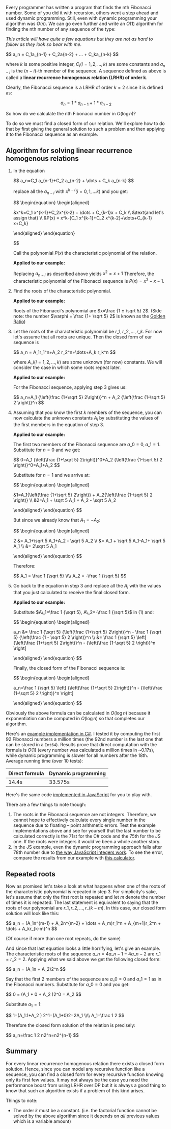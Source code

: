 Every programmer has written a program that finds the nth Fibonacci number. Some of you did it with recursion, others went a step ahead and used dynamic programming. Still, even with dynamic programming your algorithm was $O(n)$. We can go even further and write an $O(1)$ algorithm for finding the nth number of any sequence of the type:

*This article will have quite a few equations but they are not as hard to follow as they look so bear with me.*


<div>
$$
a_n = C_1a_{n-1} + C_2a{n-2} + ... + C_ka_{n-k}
$$
</div>

where $k$ is some positive integer, $C_i (i=1,2,\dots,k)$ are some constants and $a_{n-i}$ is the $(n-i)$-th member of the sequence. A sequence defined as above is called a **linear recurrence homogenous relation (LRHR) of order k**.

Clearly, the Fibonacci sequence is a LRHR of order $k = 2$ since it is defined as:

$$
a_n = 1 * a_{n-1} + 1 * a_{n-2}
$$

So how do we calculate the nth Fibonacci number in $O(\log⁡ n)$?

To do so we must find a closed form of our relation. We'll explore how to do that by first giving the general solution to such a problem and then applying it to the Fibonacci sequence as an example.

## Algorithm for solving linear recurrence homogenous relations

1. In the equation

    <div>
    $$
    a_n=C_1 a_{n-1}+C_2 a_{n-2} + \dots + C_k a_{n-k}
    $$
    </div>

    replace all the <span>$a_{n-i}$</span> with <span>$x^{k-i} (i=0,1,…k)$</span> and you get:

    <div>
    $$
    \begin{equation}
    \begin{aligned}

    &x^k=C_1 x^{k-1}+C_2x^{k-2} + \dots + C_{k-1}x + C_k \\\\
    &\text{and let's assign that} \\\\
    &P(x) = x^k-{C_1 x^{k-1}+C_2 x^{k-2}+\dots+C_{k-1} x+C_k}

    \end{aligned}
    \end{equation}

    $$
    </div>

    Call the polynomial $P(x)$ the characteristic polynomial of the relation.

    **Applied to our example:**

    Replacing $a_{n-i}$ as described above yields $x^2 = x + 1$
    Therefore, the characteristic polynomial of the Fibonacci sequence is $P(x) = x^2-x-1$.

1. Find the roots of the characteristic polynomial.

    **Applied to our example:**

    Roots of the Fibonacci's polynomial are $x=\frac {1 ± \sqrt 5} 2$. (Side note: the number $\varphi = \frac {1+ \sqrt 5} 2$ is known as the [Golden Ratio][golden-ratio])

1. Let the roots of the characteristic polynomial be $r\_1, r\_2, \dots ,r\_k$. For now let's assume that all roots are unique. Then the closed form of our sequence is

    <div>
    $$
    a_n = A_1r_1^n+A_2 r_2^n+\dots+A_k r_k^n
    $$
    </div>

    where $A\_i (i=1,2,\dots,k)$ are some unknown (for now) constants.
    We will consider the case in which some roots repeat later.

    **Applied to our example:**

    For the Fibonacci sequence, applying step 3 gives us:

    <div>
    $$
    a_n=A_1 {\left(\frac {1+\sqrt 5} 2\right)}^n + A_2 {\left(\frac {1-\sqrt 5} 2 \right)}^n
    $$
    </div>

1. Assuming that you know the first $k$ members of the sequence, you can now calculate the unknown constants $A_i$ by substituting the values of the first members in the equation of step 3.

    **Applied to our example:**

    The first two members of the Fibonacci sequence are $a\_0=0, a\_1=1$.
    Substitute for $n=0$ and we get:

    <div>
    $$
    0=A_1 {\left(\frac {1+\sqrt 5} 2\right)}^0+A_2 {\left(\frac {1-\sqrt 5} 2 \right)}^0=A_1+A_2
    $$
    </div>

    Substitute for $n=1$ and we arrive at:

    <div>
    $$
    \begin{equation}
    \begin{aligned}

    &1=A_1{\left(\frac {1+\sqrt 5} 2\right)} + A_2{\left(\frac {1-\sqrt 5} 2 \right)} \\\\
    &2=A_1 + \sqrt 5 A_1 + A_2 - \sqrt 5 A_2

    \end{aligned}
    \end{equation}
    $$
    </div>

    But since we already know that $A_1=-A_2$:

    <div>
    $$
    \begin{equation}
    \begin{aligned}

    2 &= A_1+\sqrt 5 A_1+A_2 - \sqrt 5 A_2 \\\\
      &= A_1 + \sqrt 5 A_1-A_1+ \sqrt 5 A_1 \\\\
      &= 2\sqrt 5 A_1

    \end{aligned}
    \end{equation}
    $$
    </div>

    Therefore:

    <div>
    $$
    A_1 = \frac 1 {\sqrt 5} \\\\
    A_2 = -\frac 1 {\sqrt 5}
    $$
    </div>

1. Go back to the equation in step 3 and replace all the $A_i$ with the values that you just calculated to receive the final closed form.

    **Applied to our example:**

    Substitute $A\_1=\frac 1 {\sqrt 5}, A\_2=-\frac 1 {\sqrt 5}$ in $(1)$ and:

    <div>
    $$
    \begin{equation}
    \begin{aligned}

    a_n &= \frac 1 {\sqrt 5} {\left(\frac {1+\sqrt 5} 2\right)}^n - \frac 1 {\sqrt 5} {\left(\frac {1 - \sqrt 5} 2 \right)}^n \\\\
        &= \frac 1 {\sqrt 5}
            \left[
                {\left(\frac {1+\sqrt 5} 2\right)}^n -
                {\left(\frac {1-\sqrt 5} 2 \right)}^n
            \right]

    \end{aligned}
    \end{equation}
    $$
    </div>

    Finally, the closed form of the Fibonacci sequence is:

    <div>

    $$
    \begin{equation}
    \begin{aligned}

    a_n=\frac 1 {\sqrt 5}
            \left[
                {\left(\frac {1+\sqrt 5} 2\right)}^n -
                {\left(\frac {1-\sqrt 5} 2 \right)}^n
            \right]

    \end{aligned}
    \end{equation}
    $$
    </div>

Obviously the above formula can be calculated in $O(\log n)$ because it exponentiation can be computed in $O(\log n)$ so that completes our algorithm.

Here's an [example implementation in C#][c-sharp-impl]. I tested it by computing the first 92 Fibonacci numbers a million times (the 92nd number is the last one that can be stored in a `Int64`). Results prove that direct computation with the formula is $O(1)$ (every number was calculated a million times in ~0.17s), while dynamic programming is slower for all numbers after the 18th. Average running time (over 10 tests):

| Direct formula | Dynamic programming |
| -------------- | ------------------- |
| 14.4s          | 33.575s             |

Here's the same code [implemented in JavaScript][js-impl] for you to play with.

There are a few things to note though:

1. The roots in the Fibonacci sequence are not integers. Therefore, we cannot hope to effectively calculate every single number in the sequence due to floating – point arithmetic errors. Test the example implementations above and see for yourself that the last number to be calculated correctly is the 71st for the C# code and the 75th for the JS one. If the roots were integers it would've been a whole another story.
2. In the JS example, even the dynamic programming approach fails after 78th number due to [the way JavaScript integers work][js-ints-workings]. To see the error, compare the results from our example with [this calculator][error-calc].

## Repeated roots

Now as promised let's take a look at what happens when one of the roots of the characteristic polynomial is repeated in step 3. For simplicity's sake, let's assume that only the first root is repeated and let $m$ denote the number of times it is repeated. The last statement is equivalent to saying that the roots of our polynomial are $r\_1, r\_2, \dots, r\_(k-m)$. In this case, our closed form solution will look like this:

<div>
$$
a_n = (A_1n^{m-1} + A_2n^{m-2} + \dots + A_m)r_1^n + A_{m+1}r_2^n + \dots + A_kr_{k-m}^n
$$
</div>

(Of course if more than one root repeats, do the same)

And since that last equation looks a little horrifying, let's give an example. The characteristic roots of the sequence $a\_n = 4a\_{n-1}-4a\_{n-2}$ are $r\_1 = r\_2 = 2$. Applying what we said above we get the following closed form:

<div>
$$
a_n = (A_1n + A_2)2^n
$$
</div>

Say that the first 2 members of the sequence are $a\_0=0$ and $a\_1=1$ as in the Fibonacci numbers. Substitute for $a\_0=0$ and you get:

<div>
$$
0 = (A_1 * 0 + A_2 )2^0 = A_2
$$
</div>

Substitute $a_1=1$:

<div>
$$
1=(A_1.1+A_2 ) 2^1=(A_1+0)2=2A_1 \\\\
A_1=\frac 1 2
$$
</div>

Therefore the closed form solution of the relation is precisely:

<div>
$$
a_n=\frac 1 2 n2^n=n2^{n-1}
$$
</div>

## Summary

For every linear recurrence homogenous relation there exists a closed form solution. Hence, since you can model any recursive function like a sequence, you can find a closed form for every recursive function knowing only its first few values. It may not always be the case you need the performance boost from using LRHR over DP but it is always a good thing to know that such an algorithm exists if a problem of this kind arises.

Things to note:

* The order $k$ must be a constant. (i.e. the factorial function cannot be solved by the above algorithm since it depends on *all* previous values which is a variable amount)

[golden-ratio]: http://en.wikipedia.org/wiki/Golden_ratio
[c-sharp-impl]: http://pastebin.com/tFhFEn6E
[js-impl]: http://demos.dimitroff.bg/lrhr
[js-ints-workings]: http://stackoverflow.com/questions/307179/what-is-javascripts-max-int-whats-the-highest-integer-value-a-number-can-go-t
[error-calc]: http://www.maths.surrey.ac.uk/hosted-sites/R.Knott/Fibonacci/fibCalcX.html